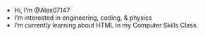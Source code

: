 -   Hi, I’m @Alex07147
-  I’m interested in engineering, coding, & physics
-  I’m currently learning about HTML in my Computer Skills Class.


<!---
Alex07147/Alex07147 is a ✨ special ✨ repository because its `README.md` (this file) appears on your GitHub profile.
You can click the Preview link to take a look at your changes.
--->
